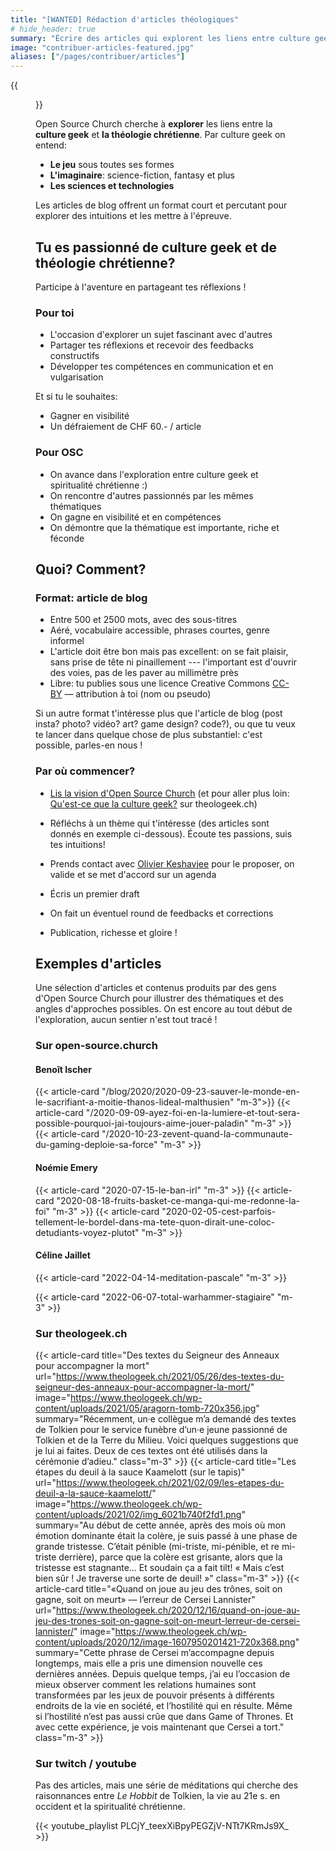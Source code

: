 ```yaml
---
title: "[WANTED] Rédaction d'articles théologiques"
# hide_header: true
summary: "Écrire des articles qui explorent les liens entre culture geek et théologie chrétienne."
image: "contribuer-articles-featured.jpg"
aliases: ["/pages/contribuer/articles"]
---
```


{{<figure src="/about/symbol-geek-croix.webp" width="33%" class="text-center float-right" >}}

Open Source Church cherche à **explorer** les liens entre la **culture geek** et **la théologie chrétienne**. Par culture geek on entend:

- **Le jeu** sous toutes ses formes
- **L'imaginaire**: science-fiction, fantasy et plus
- **Les sciences et technologies**

Les articles de blog offrent un format court et percutant pour explorer des intuitions et les mettre à l'épreuve.


## Tu es passionné de culture geek et de théologie chrétienne?

Participe à l'aventure en partageant tes réflexions !

<div class="row">
<div class="col-12 col-md-6">

### Pour toi

- L'occasion d'explorer un sujet fascinant avec d'autres
- Partager tes réflexions et recevoir des feedbacks constructifs
- Développer tes compétences en communication et en vulgarisation

Et si tu le souhaites:
- Gagner en visibilité
- Un défraiement de CHF 60.- / article

</div>
<div class="col-12 col-md-6">

### Pour OSC

- On avance dans l'exploration entre culture geek et spiritualité chrétienne :)
- On rencontre d'autres passionnés par les mêmes thématiques
- On gagne en visibilité et en compétences
- On démontre que la thématique est importante, riche et féconde

</div>
</div>

## Quoi? Comment?

<div class="row">
<div class="col-12 col-md-6">

### Format: article de blog

- Entre 500 et 2500 mots, avec des sous-titres
- Aéré, vocabulaire accessible, phrases courtes, genre informel
- L'article doit être bon mais pas excellent: on se fait plaisir, sans prise de tête ni pinaillement --- l'important est d'ouvrir des voies, pas de les paver au millimètre près
- Libre: tu publies sous une licence Creative Commons [CC-BY](https://creativecommons.org/licenses/by/4.0/deed.fr) — attribution à toi (nom ou pseudo)

Si un autre format t'intéresse plus que l'article de blog (post insta? photo? vidéo? art? game design? code?), ou que tu veux te lancer dans quelque chose de plus substantiel: c'est possible, parles-en nous !

</div>
<div class="col-12 col-md-6">


### Par où commencer?

- [Lis la vision d'Open Source Church](/about/#vision) (et pour aller plus loin: [Qu'est-ce que la culture geek?](https://www.theologeek.ch/2018/12/23/quest-ce-que-la-culture-geek/) sur theologeek.ch)

- Réfléchs à un thème qui t'intéresse (des articles sont donnés en exemple ci-dessous). Écoute tes passions, suis tes intuitions!
- Prends contact avec [Olivier Keshavjee](/team/olivier-keshavjee/) pour le proposer, on valide et se met d'accord sur un agenda
- Écris un premier draft
- On fait un éventuel round de feedbacks et corrections
- Publication, richesse et gloire !

</div>
</div>

## Exemples d'articles

Une sélection d'articles et contenus produits par des gens d'Open Source Church pour illustrer des thématiques et des angles d'approches possibles. On est encore au tout début de l'exploration, aucun sentier n'est tout tracé !

### Sur open-source.church
<div class="row mb-5">
<div class="col-12 col-md-6">

#### Benoît Ischer

{{< article-card "/blog/2020/2020-09-23-sauver-le-monde-en-le-sacrifiant-a-moitie-thanos-lideal-malthusien" "m-3">}}
{{< article-card "/2020-09-09-ayez-foi-en-la-lumiere-et-tout-sera-possible-pourquoi-jai-toujours-aime-jouer-paladin" "m-3" >}}
{{< article-card "/2020-10-23-zevent-quand-la-communaute-du-gaming-deploie-sa-force" "m-3" >}}
</div>
<div class="col-12 col-md-6">

#### Noémie Emery

{{< article-card "2020-07-15-le-ban-irl" "m-3" >}}
{{< article-card "2020-08-18-fruits-basket-ce-manga-qui-me-redonne-la-foi" "m-3" >}}
{{< article-card "2020-02-05-cest-parfois-tellement-le-bordel-dans-ma-tete-quon-dirait-une-coloc-detudiants-voyez-plutot" "m-3" >}}
</div>

<div class="col-12">

#### Céline Jaillet

</div>

<div class="col-12 col-md-6 text-columns-2">

{{< article-card "2022-04-14-meditation-pascale" "m-3" >}}
</div>
<div class="col-12 col-md-6 text-columns-2">
{{< article-card "2022-06-07-total-warhammer-stagiaire" "m-3" >}}
</div>
</div>


<div class="row">
<div class="col-12 col-md-6">

### Sur theologeek.ch

{{< article-card title="Des textes du Seigneur des Anneaux pour accompagner la mort" url="https://www.theologeek.ch/2021/05/26/des-textes-du-seigneur-des-anneaux-pour-accompagner-la-mort/" image="https://www.theologeek.ch/wp-content/uploads/2021/05/aragorn-tomb-720x356.jpg" summary="Récemment, un·e collègue m’a demandé des textes de Tolkien pour le service funèbre d’un·e jeune passionné de Tolkien et de la Terre du Milieu. Voici quelques suggestions que je lui ai faites. Deux de ces textes ont été utilisés dans la cérémonie d’adieu." class="m-3" >}}
{{< article-card title="Les étapes du deuil à la sauce Kaamelott (sur le tapis)" url="https://www.theologeek.ch/2021/02/09/les-etapes-du-deuil-a-la-sauce-kaamelott/" image="https://www.theologeek.ch/wp-content/uploads/2021/02/img_6021b740f2fd1.png" summary="Au début de cette année, après des mois où mon émotion dominante était la colère, je suis passé à une phase de grande tristesse. C’était pénible (mi-triste, mi-pénible, et re mi-triste derrière), parce que la colère est grisante, alors que la tristesse est stagnante… Et soudain ça a fait tilt! « Mais c’est bien sûr ! Je traverse une sorte de deuil! »" class="m-3" >}}
{{< article-card title="«Quand on joue au jeu des trônes, soit on gagne, soit on meurt» — l’erreur de Cersei Lannister" url="https://www.theologeek.ch/2020/12/16/quand-on-joue-au-jeu-des-trones-soit-on-gagne-soit-on-meurt-lerreur-de-cersei-lannister/" image="https://www.theologeek.ch/wp-content/uploads/2020/12/image-1607950201421-720x368.png" summary="Cette phrase de Cersei m’accompagne depuis longtemps, mais elle a pris une dimension nouvelle ces dernières années. Depuis quelque temps, j’ai eu l’occasion de mieux observer comment les relations humaines sont transformées par les jeux de pouvoir présents à différents endroits de la vie en société, et l’hostilité qui en résulte. Même si l’hostilité n’est pas aussi crûe que dans Game of Thrones. Et avec cette expérience, je vois maintenant que Cersei a tort." class="m-3" >}}
</div>
<div class="col-12 col-md-6">

### Sur twitch / youtube

Pas des articles, mais une série de méditations qui cherche des raisonnances entre *Le Hobbit* de Tolkien, la vie au 21e s. en occident et la spiritualité chrétienne.


{{< youtube_playlist PLCjY_teexXiBpyPEGZjV-NTt7KRmJs9X_ >}}

</div>
</div>


<!--

- Benoît Ischer, [Sauver le monde en le sacrifiant à moitié ? Thanos : l'idéal malthusien !]({{< relref "/blog/2020/2020-09-23-sauver-le-monde-en-le-sacrifiant-a-moitie-thanos-lideal-malthusien" >}})
- Benoît Ischer, [« Ayez foi en la Lumière, et tout sera possible » — pourquoi j'ai toujours aimé jouer paladin]({{< relref "2020-09-09-ayez-foi-en-la-lumiere-et-tout-sera-possible-pourquoi-jai-toujours-aime-jouer-paladin" >}})
- Benoit Ischer, [Zevent : quand la communauté du gaming déploie sa force !]({{< relref "2020-10-23-zevent-quand-la-communaute-du-gaming-deploie-sa-force" >}})
- Noémie Emery, [Cancel Culture – Le ban IRL]({{< relref "2020-07-15-le-ban-irl">}})
- Noémie Emery, [Fruits Basket, ce manga qui me redonne la foi]({{< relref "2020-08-18-fruits-basket-ce-manga-qui-me-redonne-la-foi">}})
- Noémie Emery: [C’est parfois tellement le bordel dans ma tête qu’on dirait une coloc d’étudiants. Voyez plutôt…]({{<relref "2020-02-05-cest-parfois-tellement-le-bordel-dans-ma-tete-quon-dirait-une-coloc-detudiants-voyez-plutot">}})
- Olivier Keshavjee, [Des textes du Seigneur des Anneaux pour accompagner la mort](https://www.theologeek.ch/2021/05/26/des-textes-du-seigneur-des-anneaux-pour-accompagner-la-mort/)
- Olivier Keshavjee, [Les étapes du deuil à la sauce Kaamelott (sur le tapis)](https://www.theologeek.ch/2021/02/09/les-etapes-du-deuil-a-la-sauce-kaamelott/)
- Olivier Keshavjee, [«Quand on joue au jeu des trônes, soit on gagne, soit on meurt» — l’erreur de Cersei Lannister](https://www.theologeek.ch/2020/12/16/quand-on-joue-au-jeu-des-trones-soit-on-gagne-soit-on-meurt-lerreur-de-cersei-lannister/)

-->
